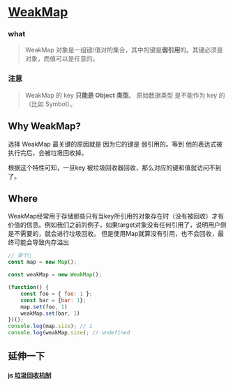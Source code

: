 # [WeakMap](https://developer.mozilla.org/zh-CN/docs/Web/JavaScript/Reference/Global_Objects/WeakMap)


### what
> WeakMap 对象是一组键/值对的集合，其中的键是<b>弱引用</b>的。其键必须是对象，而值可以是任意的。
### 注意
> WeakMap 的 key **只能是 Object 类型**。 原始数据类型 是不能作为 key 的（比如 Symbol）。


## Why WeakMap?
选择 WeakMap 最关键的原因就是 因为它的键是 弱引用的。等到 他的表达式被执行完后，会被垃圾回收掉。

根据这个特性可知，一旦key 被垃圾回收器回收，那么对应的键和值就访问不到了。

## Where
WeakMap经常用于存储那些只有当key所引用的对象存在时（没有被回收）才有价值的信息。例如我们之前的例子，如果target对象没有任何引用了，说明用户侧是不需要的，就会进行垃圾回收。
但是使用Map就算没有引用，也不会回收，最终可能会导致内存溢出


```JavaScript
// 举个🌰
const map = new Map();

const weakMap = new WeakMap();

(function() {
    const foo = { foo: 1 };
    const bar = {bar: 1};
    map.set(foo, 1)
    weakMap.set(bar, 1)
})();
console.log(map.size); // 1
console.log(weakMap.size); // undefined
```

## 延伸一下
#### js [垃圾回收机制](https://developer.mozilla.org/zh-CN/docs/Web/JavaScript/Memory_Management#garbage_collection)







